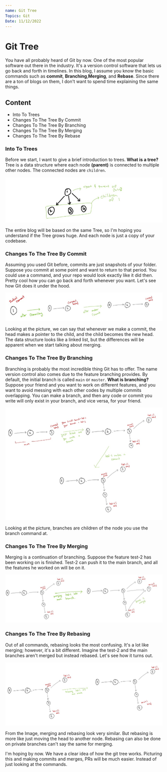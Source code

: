 ```yaml
---
name: Git Tree
Topics: Git
Date: 11/12/2022
---
```


# Git Tree

You have all probably heard of Git by now. One of the most popular software out there in the industry.
It's a version control software that lets us go back and forth in timelines.
In this blog, I assume you know the basic commands such as **commit**, **Branching**,**Merging**, and **Rebase**.
Since there are a ton of blogs on them, I don't want to spend time explaining the same things.

## Content

- Into To Trees
- Changes To The Tree By Commit
- Changes To The Tree By Branching
- Changes To The Tree By Merging
- Changes To The Tree By Rebase

### Into To Trees

Before we start, I want to give a brief introduction to trees. **What is a tree?** Tree is a data structure where each node **(parent)** is connected to multiple other nodes.
The connected nodes are `children`.

![example img](https://raw.githubusercontent.com/satvik-1203/blogs/main/images/git_tree_1.jpg)

The entire blog will be based on the same Tree, so I'm hoping you understand if the Tree grows huge.
And each node is just a copy of your codebase.

### Changes To The Tree By Commit

Assuming you used Git before, commits are just snapshots of your folder.
Suppose you commit at some point and want to return to that period. You could use a command, and your repo would look exactly like it did then.
Pretty cool how you can go back and forth whenever you want. Let's see how Git does it under the hood.

![example img](https://raw.githubusercontent.com/satvik-1203/blogs/main/images/git_tree_2.jpg)

Looking at the picture, we can say that whenever we make a commit, the head makes a pointer to the child, and the child becomes the new head.
The data structure looks like a linked list, but the differences will be apparent when we start talking about merging.

### Changes To The Tree By Branching

Branching is probably the most incredible thing Git has to offer.
The name version control also comes due to the feature branching provides.
By default, the initial branch is called `main` or `master`.
**What is branching?** Suppose your friend and you want to work on different features, and you want to avoid messing with each other codes by multiple commits overlapping.
You can make a branch, and then any code or commit you write will only exist in your branch, and vice versa, for your friend.

![example img](https://raw.githubusercontent.com/satvik-1203/blogs/main/images/git_tree_3.jpg)

Looking at the picture, branches are children of the node you use the branch command at.

### Changes To The Tree By Merging

Merging is a continuation of branching. Suppose the feature test-2 has been working on is finished.
Test-2 can push it to the main branch, and all the features he worked on will be on it.

![example img](https://raw.githubusercontent.com/satvik-1203/blogs/main/images/git_tree_4.jpg)

### Changes To The Tree By Rebasing

Out of all commands, rebasing looks the most confusing.
It's a lot like merging; however, it's a bit different. Imagine the test-2 and the main branches aren't merged but instead rebased.
Let's see how it turns out.

![example img](https://raw.githubusercontent.com/satvik-1203/blogs/main/images/git_tree_5.jpg)

From the Image, merging and rebasing look very similar. But rebasing is more like just moving the head to another node.
Rebasing can also be done on private branches can't say the same for merging.

I'm hoping by now. We have a clear idea of how the git tree works. Picturing this and making commits and merges, PRs will be much easier.
Instead of just looking at the commands.
